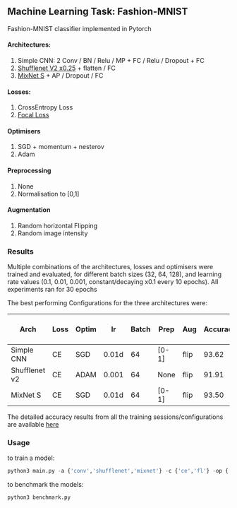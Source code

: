 ## Machine Learning Task: Fashion-MNIST

Fashion-MNIST classifier implemented in Pytorch

#### Architectures:

1. Simple CNN: 2 Conv / BN / Relu / MP + FC / Relu / Dropout + FC 
2. [Shufflenet V2 x0.25](https://arxiv.org/abs/1807.11164) + flatten / FC
3. [MixNet S](https://arxiv.org/abs/1907.09595) + AP / Dropout / FC

#### Losses:
1. CrossEntropy Loss
2. [Focal Loss](https://arxiv.org/abs/1708.02002)

#### Optimisers
1. SGD + momentum + nesterov
2. Adam

#### Preprocessing
1. None
2. Normalisation to [0,1]

#### Augmentation
1. Random horizontal Flipping
2. Random image intensity 

### Results

Multiple combinations of the architectures, losses and optimisers were trained and evaluated, for different batch sizes (32, 64, 128), and learning rate values (0.1, 0.01, 0.001, constant/decaying x0.1 every 10 epochs). All experiments ran for 30 epochs

The best performing Configurations for the three architectures were:

| Arch | Loss | Optim | lr | Batch | Prep | Aug | Accuracy | Params | Input dim | Runtime (GTX 970) | Runtime (i5-4670) | 
| --- | --- | --- | --- | --- | --- | --- | --- | --- | --- |--- |--- |
|Simple CNN | CE | SGD | 0.01d | 64 | [0-1] | flip | 93.62 | 9921 K | 28x28x1 |0.54ms |2.71ms |
|Shufflenet v2 | CE | ADAM | 0.001 | 64 | None | flip | 91.91 | 382 K | 56x56x1 |7.99ms |6.00ms |
|MixNet S | CE | SGD | 0.01d | 64 | [0-1] | flip | 93.50 | 2612 K | 56x56x1 |17.14ms |17.96ms |

The detailed accuracy results from all the training sessions/configurations are available [here](https://drive.google.com/file/d/1csOWy-xwY6Xk2VjNKZJIM93UozmKfq-_/view?usp=sharing)

### Usage
to train a model:
```python
python3 main.py -a {'conv','shufflenet','mixnet'} -c {'ce','fl'} -op {'sgd','adam'} -lr learning_rate -b batch_size --epochs epochs --normalise --aug_int
```
to benchmark the models:
```python
python3 benchmark.py
```
